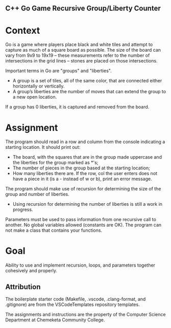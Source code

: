 ## C++ Go Game Recursive Group/Liberty Counter

# Context

Go is a game where players place black and white tiles and attempt to capture as much of a square board as possible. The size of the board can vary from 9x9 to 19x19 – these measurements refer to the number of intersections in the grid lines – stones are placed on those intersections.

Important terms in Go are "groups" and "liberties". 
- A group is a set of tiles, all of the same color, that are connected either horizontally or vertically. 
- A group’s liberties are the number of moves that can extend the group to a new open location. 

If a group has 0 liberties, it is captured and removed from the board.

# Assignment

The program should read in a row and column from the console indicating a starting location. 
It should print out: 
- The board, with the squares that are in the group made uppercase and the liberties for the group marked as *'s; 
- The number of pieces in the group based at the starting location; 
- How many liberties there are. If the row, col the user enters does not have a piece in it (is a - instead of w or b), print an error message.

The program should make use of recursion for determining the size of the group and number of liberties.
- Using recursion for determining the number of liberties is still a work in progress.

Parameters must be used to pass information from one recursive call to another. No global variables allowed (constants are OK). The program can not make a class that contains your functions.

# Goal

Ability to use and implement recursion, loops, and parameters together cohesively and properly.

## Attribution

The boilerplate starter code (Makefile, .vscode, .clang-format, and .gitignore) are from the VSCodeTemplates repository templates.

The assignments and instructions are the property of the Computer Science Department at Chemeketa Community College.
